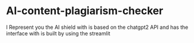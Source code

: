 # AI-content-plagiarism-checker
I Represent you the AI shield with is based on the chatgpt2 API and has the interface with is built by using the streamlit 
